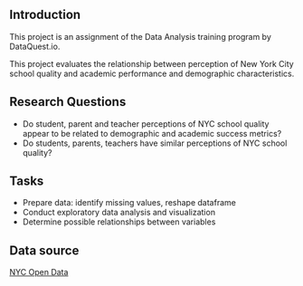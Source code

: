 ## Introduction
This project is an assignment of the Data Analysis training program by DataQuest.io.

This project evaluates the relationship between perception of New York City school quality and academic performance and demographic characteristics.

## Research Questions
* Do student, parent and teacher perceptions of NYC school quality appear to be related to demographic and academic success metrics?
* Do students, parents, teachers have similar perceptions of NYC school quality?

## Tasks
* Prepare data: identify missing values, reshape dataframe
* Conduct exploratory data analysis and visualization
* Determine possible relationships between variables

## Data source
[NYC Open Data](https://data.cityofnewyork.us/Education/2011-NYC-School-Survey/mnz3-dyi8)
